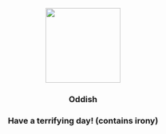 <p align="center">
    <img src="https://raw.githubusercontent.com/PokeAPI/sprites/master/sprites/pokemon/43.png" width="150" height="150">
</p>
<h3 align="center"> <b>Oddish</b></h3>
<h3 align="center">Have a terrifying day! (contains irony)</h3>
